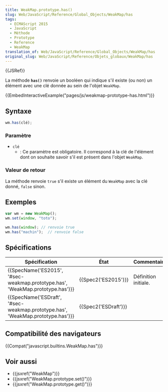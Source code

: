 ```yaml
---
title: WeakMap.prototype.has()
slug: Web/JavaScript/Reference/Global_Objects/WeakMap/has
tags:
  - ECMAScript 2015
  - JavaScript
  - Méthode
  - Prototype
  - Reference
  - WeakMap
translation_of: Web/JavaScript/Reference/Global_Objects/WeakMap/has
original_slug: Web/JavaScript/Reference/Objets_globaux/WeakMap/has
---
```

{{JSRef}}

La méthode **`has()`** renvoie un booléen qui indique s'il existe (ou non) un élément avec une clé donnée au sein de l'objet `WeakMap`.

{{EmbedInteractiveExample("pages/js/weakmap-prototype-has.html")}}

## Syntaxe

```js
wm.has(clé);
```

### Paramètre

- `clé`
  - : Ce paramètre est obligatoire. Il correspond à la clé de l'élément dont on souhaite savoir s'il est présent dans l'objet `WeakMap`.

### Valeur de retour

La méthode renvoie `true` s'il existe un élément du `WeakMap` avec la clé donné, `false` sinon.

## Exemples

```js
var wm = new WeakMap();
wm.set(window, "toto");

wm.has(window); // renvoie true
wm.has("machin");  // renvoie false
```

## Spécifications

| Spécification                                                                                            | État                         | Commentaires         |
| -------------------------------------------------------------------------------------------------------- | ---------------------------- | -------------------- |
| {{SpecName('ES2015', '#sec-weakmap.prototype.has', 'WeakMap.prototype.has')}} | {{Spec2('ES2015')}}     | Définition initiale. |
| {{SpecName('ESDraft', '#sec-weakmap.prototype.has', 'WeakMap.prototype.has')}} | {{Spec2('ESDraft')}} |                      |

## Compatibilité des navigateurs

{{Compat("javascript.builtins.WeakMap.has")}}

## Voir aussi

- {{jsxref("WeakMap")}}
- {{jsxref("WeakMap.prototype.set()")}}
- {{jsxref("WeakMap.prototype.get()")}}
